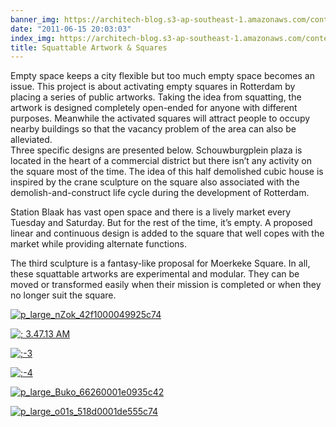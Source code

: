 ```yaml
---
banner_img: https://architech-blog.s3-ap-southeast-1.amazonaws.com/content/images/uploads/2012/08/p_large_o01s_518d0001de555c741.jpeg
date: "2011-06-15 20:03:03"
index_img: https://architech-blog.s3-ap-southeast-1.amazonaws.com/content/images/uploads/2012/08/p_large_o01s_518d0001de555c741.jpeg
title: Squattable Artwork & Squares
---
```


Empty space keeps a city flexible but too much empty space becomes an issue. This project is about activating empty squares in Rotterdam by placing a series of public artworks. Taking the idea from squatting, the artwork is designed completely open-ended for anyone with different purposes. Meanwhile the activated squares will attract people to occupy nearby buildings so that the vacancy problem of the area can also be alleviated.  
 Three specific designs are presented below. Schouwburgplein plaza is located in the heart of a commercial district but there isn’t any activity on the square most of the time. The idea of this half demolished cubic house is inspired by the crane sculpture on the square also associated with the demolish-and-construct life cycle during the development of Rotterdam.

Station Blaak has vast open space and there is a lively market every Tuesday and Saturday. But for the rest of the time, it’s empty. A proposed linear and continuous design is added to the square that well copes with the market while providing alternate functions.

The third sculpture is a fantasy-like proposal for Moerkeke Square. In all, these squattable artworks are experimental and modular. They can be moved or transformed easily when their mission is completed or when they no longer suit the square.

[![](https://architech-blog.s3-ap-southeast-1.amazonaws.com/content/images/uploads/2012/08/p_large_nZok_42f1000049925c74.jpeg "p_large_nZok_42f1000049925c74")](https://architech-blog.s3-ap-southeast-1.amazonaws.com/content/images/uploads/2012/08/p_large_nZok_42f1000049925c74.jpeg)

[![](https://architech-blog.s3-ap-southeast-1.amazonaws.com/content/images/uploads/2012/08/3.47.13-AM.jpeg "; 3.47.13 AM")](https://architech-blog.s3-ap-southeast-1.amazonaws.com/content/images/uploads/2012/08/3.47.13-AM.jpeg)

[![](https://architech-blog.s3-ap-southeast-1.amazonaws.com/content/images/uploads/2012/08/31.jpeg ";-3")](https://architech-blog.s3-ap-southeast-1.amazonaws.com/content/images/uploads/2012/08/31.jpeg)

[![](https://architech-blog.s3-ap-southeast-1.amazonaws.com/content/images/uploads/2012/08/41.jpeg ";-4")](https://architech-blog.s3-ap-southeast-1.amazonaws.com/content/images/uploads/2012/08/41.jpeg)

[![](https://architech-blog.s3-ap-southeast-1.amazonaws.com/content/images/uploads/2012/08/p_large_Buko_66260001e0935c42.jpeg "p_large_Buko_66260001e0935c42")](https://architech-blog.s3-ap-southeast-1.amazonaws.com/content/images/uploads/2012/08/p_large_Buko_66260001e0935c42.jpeg)

[![](https://architech-blog.s3-ap-southeast-1.amazonaws.com/content/images/uploads/2012/08/p_large_o01s_518d0001de555c741.jpeg "p_large_o01s_518d0001de555c74")](https://architech-blog.s3-ap-southeast-1.amazonaws.com/content/images/uploads/2012/08/p_large_o01s_518d0001de555c741.jpeg)
